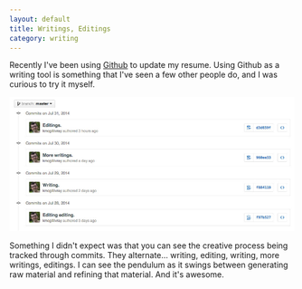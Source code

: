 ```yaml
---
layout: default
title: Writings, Editings
category: writing
---
```


Recently I've been using [Github](http://www.github.com/kmcgillivray/resume) to update my resume. Using Github as a writing tool is something that I've seen a few other people do, and I was curious to try it myself.

![Github Screenshot](img/github-screenshot.jpg)

Something I didn't expect was that you can see the creative process being tracked through commits. They alternate... writing, editing, writing, more writings, editings. I can see the pendulum as it swings between generating raw material and refining that material. And it's awesome.